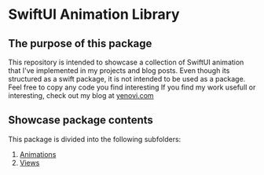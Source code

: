 #  SwiftUI Animation Library

## The purpose of this package

This repository is intended to showcase a collection of SwiftUI animation that I've implemented in my projects and blog posts.
Even though its structured as a swift package, it is not intended to be used as a package. Feel free to copy any code you find interesting
If you find my work usefull or interesting, check out my blog at [yenovi.com](https://yenovi.com/blog)

## Showcase package contents
 
This package is divided into the following subfolders:

1. [Animations](/Sources/SwiftUIAnimationLibrary/Animations/README.md)
2. [Views](/Sources/SwiftUIAnimationLibrary/Views/README.md)
